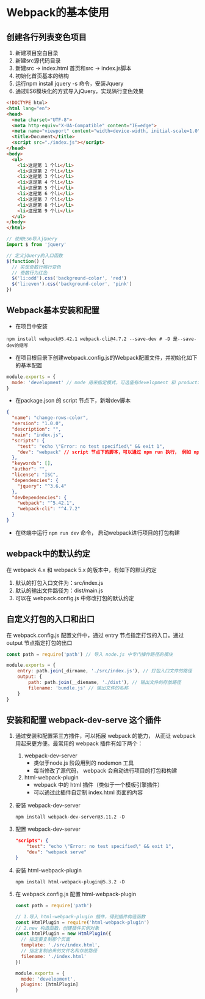 #  Webpack的基本使用

## 创建各行列表变色项目

1. 新建项目空白目录
2. 新建src源代码目录
3. 新建src -> index.html 首页和src -> index.js脚本
4. 初始化首页基本的结构
5. 运行npm install jquery -s 命令，安装Jquery
6. 通过ES6模块化的方式导入jQuery，实现隔行变色效果

```html
<!DOCTYPE html>
<html lang="en">
<head>
  <meta charset="UTF-8">
  <meta http-equiv="X-UA-Compatible" content="IE=edge">
  <meta name="viewport" content="width=device-width, initial-scale=1.0">
  <title>Document</title>
  <script src="./index.js"></script>
</head>
<body>
  <ul>
    <li>这是第 1 个li</li>
    <li>这是第 2 个li</li>
    <li>这是第 3 个li</li>
    <li>这是第 4 个li</li>
    <li>这是第 5 个li</li>
    <li>这是第 6 个li</li>
    <li>这是第 7 个li</li>
    <li>这是第 8 个li</li>
    <li>这是第 9 个li</li>
  </ul>
</body>
</html>
```

```js
// 使用ES6导入jQuery
import $ from 'jquery'

// 定义jQuery的入口函数
$(function() {
  // 实现奇数行隔行变色
  // 奇数行为红色
  $('li:odd').css('background-color', 'red')
  $('li:even').css('background-color', 'pink')
})
```

## Webpack基本安装和配置

- 在项目中安装

```shell
npm install webpack@5.42.1 webpack-cli@4.7.2 --save-dev # -D 是--save-dev的缩写
```

- 在项目根目录下创建webpack.config.js的Webpack配置文件，并初始化如下的基本配置

```js
module.exports = {
  mode: 'development' // mode 用来指定模式，可选值有development 和 production
}
```

- 在package.json 的 script 节点下，新增dev脚本

```json
{
  "name": "change-rows-color",
  "version": "1.0.0",
  "description": "",
  "main": "index.js",
  "scripts": {
    "test": "echo \"Error: no test specified\" && exit 1",
    "dev": "webpack" // script 节点下的脚本，可以通过 npm run 执行， 例如 npm run dev
  },
  "keywords": [],
  "author": "",
  "license": "ISC",
  "dependencies": {
    "jquery": "^3.6.4"
  },
  "devDependencies": {
    "webpack": "^5.42.1",
    "webpack-cli": "^4.7.2"
  }
}
```

- 在终端中运行 `npm run dev`  命令， 启动webpack进行项目的打包构建

## webpack中的默认约定

在 webpack 4.x 和  webpack 5.x 的版本中，有如下的默认约定

1. 默认的打包入口文件为：src/index.js
2. 默认的输出文件路径为：dist/main.js
3. 可以在 webpack.config.js 中修改打包的默认约定

## 自定义打包的入口和出口

在 webpack.config.js 配置文件中，通过 entry 节点指定打包的入口。通过 output 节点指定打包的出口

```js
const path = require('path') // 导入 node.js 中专门操作路径的模块

module.exports = {
    entry: path.join(_dirname, './src/index.js'), // 打包入口文件的路径
    output: {
        path: path.join(__diename, './dist'), // 输出文件的存放路径
        filename: 'bundle.js' // 输出文件的名称
    }
}
```

## 安装和配置 webpack-dev-serve 这个插件

1. 通过安装和配置第三方插件，可以拓展 webpack 的能力， 从而让 webpack 用起来更方便。最常用的 webpack 插件有如下两个：

	1. webpack-dev-server
		- 类似于node.js 阶段用到的 nodemon 工具
		- 每当修改了源代码， webpack 会自动进行项目的打包和构建
	2. html-webpack-plugin
		- webpack 中的 html 插件（类似于一个模板引擎插件）
		- 可以通过此插件自定制 index.html 页面的内容

2. 安装 webpack-dev-server

	```shell
	npm install webpack-dev-server@3.11.2 -D
	```

3. 配置 webpack-dev-server

	```json
	"scripts": {
		"test": "echo \"Error: no test specified\" && exit 1",
		"dev": "webpack serve"
	}
	```

4. 安装 html-webpack-plugin

	```shell
	npm install html-webpack-plugin@5.3.2 -D
	```

5. 在 webpack.config.js 配置 html-webpack-plugin

	```js
	const path = require('path')
	
	// 1.导入 html-webpack-plugin 插件，得到插件构造函数
	const HtmlPlugin = require('html-webpack-plugin')
	// 2.new 构造函数，创建插件实例对象
	const htmlPlugin = new HtmlPlugin({
	  // 指定要复制那个页面
	  template: './src/index.html',
	  // 指定复制出来的文件名和存放路径
	  filename: './index.html'
	})
	
	module.exports = {
	  mode: 'development',
	  plugins: [htmlPlugin]
	}
	```

	

